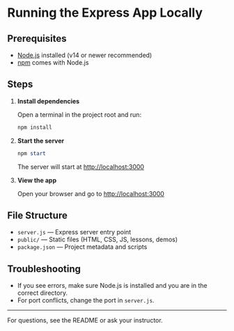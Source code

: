 # Running the Express App Locally

## Prerequisites

- [Node.js](https://nodejs.org/) installed (v14 or newer recommended)
- [npm](https://www.npmjs.com/) comes with Node.js

## Steps

1. **Install dependencies**

   Open a terminal in the project root and run:

   ```powershell
   npm install
   ```

2. **Start the server**

   ```powershell
   npm start
   ```

   The server will start at [http://localhost:3000](http://localhost:3000)

3. **View the app**

   Open your browser and go to [http://localhost:3000](http://localhost:3000)

## File Structure

- `server.js` — Express server entry point
- `public/` — Static files (HTML, CSS, JS, lessons, demos)
- `package.json` — Project metadata and scripts

## Troubleshooting

- If you see errors, make sure Node.js is installed and you are in the correct directory.
- For port conflicts, change the port in `server.js`.

---
For questions, see the README or ask your instructor.
